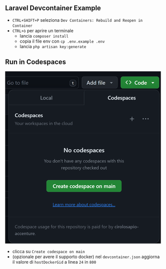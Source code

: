 ## Laravel Devcontainer Example

- `CTRL+SHIFT+P` seleziona `Dev Containers: Rebuild and Reopen in Container`
- `CTRL+ò` per aprire un terminale
  - lancia `composer install`
  - copia il file env con `cp .env.example .env`
  - lancia `php artisan key:generate`

## Run in Codespaces

![Alt text](codespaces.png)
- clicca su `Create codespace on main`
- (opzionale per avere il supporto docker) nel `devcontainer.json` aggiorna il valore di `hostDockerGid` a linea `24` in `800`